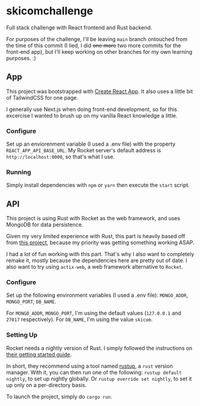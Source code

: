 # skicomchallenge

Full stack challenge with React frontend and Rust backend.

For purposes of the challenge, I'll be leaving `main` branch ontouched from the time of this commit (I lied, I did ~~one more~~ two more commits for the front-end app), but I'll keep working on other branches for my own learning purposes. :)

## App

This project was bootstrapped with [Create React App](https://github.com/facebook/create-react-app).
It also uses a little bit of TailwindCSS for one page.

I generally use Next.js when doing front-end development, so for this excercise I wanted to brush up on my vanilla React knowledge a little.

### Configure

Set up an enviorenment variable (I used a .env file) with the property `REACT_APP_API_BASE_URL`. My Rocket server's default address is `http://localhost:8000`, so that's what I use.

### Running

Simply install dependencies with `npm` or `yarn` then execute the `start` script.

## API

This project is using Rust with Rocket as the web framework, and uses MongoDB for data persistence.

Given my very limited experience with Rust, this part is heavily based off from [this project](https://github.com/louis030195/rustlang-rocket-mongodb), because my priority was getting something working ASAP.

I had a lot of fun working with this part. That's why I also want to completely remake it, mostly because the dependencies here are pretty out of date. I also want to try using `actix-web`, a web framework alternative to `Rocket`.

### Configure

Set up the following environment variables (I used a .env file):
`MONGO_ADDR`, `MONGO_PORT`, `DB_NAME`.

For `MONGO_ADDR`, `MONGO_PORT`, I'm using the default values (`127.0.0.1` and `27017` respectively).
For `DB_NAME`, I'm using the value `skicom`.

### Setting Up

Rocket needs a nightly version of Rust. I simply followed the instructions on [their getting started guide](https://rocket.rs/v0.4/guide/getting-started/#installing-rust).

In short, they recommend using a tool named [rustup](https://rustup.rs/), a `rust` version manager.
With it, you can then run one of the following:
`rustup default nightly`, to set up nightly globally.
Or `rustup override set nightly`, to set it up only on a per-directory basis.

To launch the project, simply do `cargo run`.

